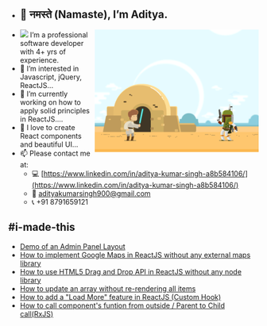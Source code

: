 - <h2>🙏 नमस्ते (Namaste), I’m Aditya.</h2> <img align='right' src="https://github.com/amandewatnitrr/amandewatnitrr/raw/main/terminal.gif" width="330">
- <img src="https://media.giphy.com/media/WUlplcMpOCEmTGBtBW/giphy.gif" width="18"> I’m a professional software developer with 4+ yrs of experience.
- 👀 I’m interested in Javascript, jQuery, ReactJS...
- 🌱 I’m currently working on how to apply solid principles in ReactJS....
- 💞️ I love to create React components and beautiful UI...
- 📫 Please contact me at: 
  - 💻 [https://www.linkedin.com/in/aditya-kumar-singh-a8b584106/](https://www.linkedin.com/in/aditya-kumar-singh-a8b584106/)
  - 💬 adityakumarsingh900@gmail.com
  - 📞 +91 8791659121

## #i-made-this
- [Demo of an Admin Panel Layout](https://adityakumarsingh900.github.io/appLayout/)
- [How to implement Google Maps in ReactJS without any external maps library](https://adityakumarsingh900.github.io/googleMapsInReact/)
- [How to use HTML5 Drag and Drop API in ReactJS without any node library](https://adityakumarsingh900.github.io/ReactWithHtmlDragAndDrop/)
- [How to update an array without re-rendering all items](https://codesandbox.io/s/update-array-with-minimal-rendering-roexb)
- [How to add a "Load More" feature in ReactJS (Custom Hook)](https://codesandbox.io/s/onloadmore-react-custom-hook-u7nqn)
- [How to call component's funtion from outside / Parent to Child call(RxJS)](https://codesandbox.io/s/event-emitters-kuh1z)
 
<!---
adityakumarsingh900/adityakumarsingh900 is a ✨ special ✨ repository because its `README.md` (this file) appears on your GitHub profile.
You can click the Preview link to take a look at your changes.
--->
